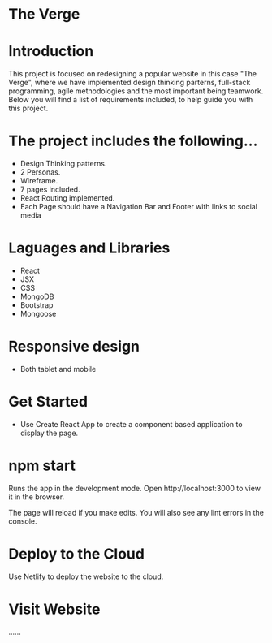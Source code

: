 # The Verge

# Introduction

This project is focused on redesigning a popular website in this case "The Verge", where we have implemented design thinking parterns, full-stack programming, agile methodologies and the most important being teamwork.  
Below you will find a list of requirements included, to help guide you with this project. 

# The project includes the following...

- Design Thinking patterns.
- 2 Personas.
- Wireframe.
- 7 pages included.
- React Routing implemented.
- Each Page should have a Navigation Bar and Footer with links to social media

# Laguages and Libraries

- React 
- JSX
- CSS
- MongoDB
- Bootstrap
- Mongoose


# Responsive design
- Both tablet and mobile

# Get Started 

- Use Create React App to create a component based application to display the page.

# npm start

Runs the app in the development mode.
Open http://localhost:3000 to view it in the browser.

The page will reload if you make edits.
You will also see any lint errors in the console.

# Deploy to the Cloud

Use Netlify to deploy the website to the cloud.

# Visit Website
 ......







